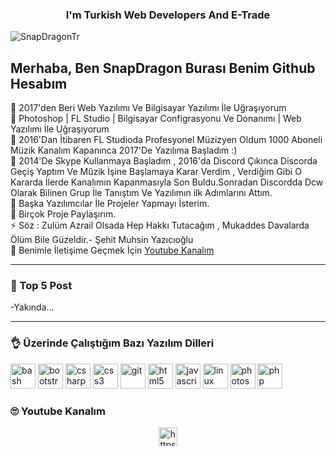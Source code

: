 <h3 align="center"> I'm Turkish Web Developers And E-Trade</h3>

<p align="left"> <img src="https://komarev.com/ghpvc/?username=SnapDragonTr" alt="SnapDragonTr" /> </p>

## Merhaba, Ben SnapDragon Burası Benim Github Hesabım

🔭 2017'den Beri Web Yazılımı Ve Bilgisayar Yazılımı İle Uğraşıyorum
<br>
🔭 Photoshop | FL Studio | Bilgisayar Configrasyonu Ve Donanımı | Web Yazılımı İle Uğraşıyorum
<br>
🌱 2016'Dan İtibaren FL Studioda Profesyonel Müzizyen Oldum 1000 Aboneli Müzik Kanalım Kapanınca 2017'De Yazılıma Başladım :)
<br>
🌱 2014'De Skype Kullanmaya Başladım , 2016'da Discord Çıkınca Discorda Geçiş Yaptım Ve Müzik İşine Başlamaya Karar Verdim , Verdiğim  Gibi O Kararda İlerde Kanalımın Kapanmasıyla Son Buldu.Sonradan Discordda Dcw Olarak Bilinen Grup İle Tanıştım Ve Yazılımın ilk Adımlarını Attım.
<br>
👯 Başka Yazılımcılar İle Projeler Yapmayı İsterim.
<br>
🥅 Birçok Proje Paylaşırım.
<br>
⚡ Söz : Zulüm Azrail Olsada Hep Hakkı Tutacağım , Mukaddes Davalarda Ölüm Bile Güzeldir.- Şehit Muhsin Yazıcıoğlu
<br>
🚀 Benimle İletişime Geçmek İçin [Youtube Kanalım](https://www.youtube.com/channel/UCKthnD_spgy1yISyHmnK4Tg?view_as=subscriber)
<br>
<hr>

### 📕 Top 5 Post
-Yakında...

<hr>

### 👌 Üzerinde Çalıştığım Bazı Yazılım Dilleri


<p align="left"><img src="https://www.vectorlogo.zone/logos/gnu_bash/gnu_bash-icon.svg" alt="bash" width="40" height="40"/> <img src="https://devicons.github.io/devicon/devicon.git/icons/bootstrap/bootstrap-plain.svg" alt="bootstrap" width="40" height="40"/> <img  <img src="https://devicons.github.io/devicon/devicon.git/icons/csharp/csharp-original.svg" alt="csharp" width="40" height="40"/> <img src="https://devicons.github.io/devicon/devicon.git/icons/css3/css3-original-wordmark.svg" alt="css3" width="40" height="40"/> <img src="https://www.vectorlogo.zone/logos/git-scm/git-scm-icon.svg" alt="git" width="40" height="40"/> <img src="https://devicons.github.io/devicon/devicon.git/icons/html5/html5-original-wordmark.svg" alt="html5" width="40" height="40"/> <img src="https://devicons.github.io/devicon/devicon.git/icons/javascript/javascript-original.svg" alt="javascript" width="40" height="40"/> <img src="https://devicons.github.io/devicon/devicon.git/icons/linux/linux-original.svg" alt="linux" width="40" height="40"/> <img g src="https://devicons.github.io/devicon/devicon.git/icons/photoshop/photoshop-plain.svg" alt="photoshop" width="40" height="40"/> <img src="https://devicons.github.io/devicon/devicon.git/icons/php/php-original.svg" alt="php" width="40" height="40"/> <img 

<hr>

###  🙄 Youtube Kanalım

<p align="center">
<a href="https://www.youtube.com/channel/UCKthnD_spgy1yISyHmnK4Tg?view_as=subscriber" target="blank"><img align="center" src="https://cdn.jsdelivr.net/npm/simple-icons@3.0.1/icons/youtube.svg" alt="https://www.youtube.com/channel/uc9j9jka9i3km_edttcppebq" height="30" width="30" /></a>
</p>


